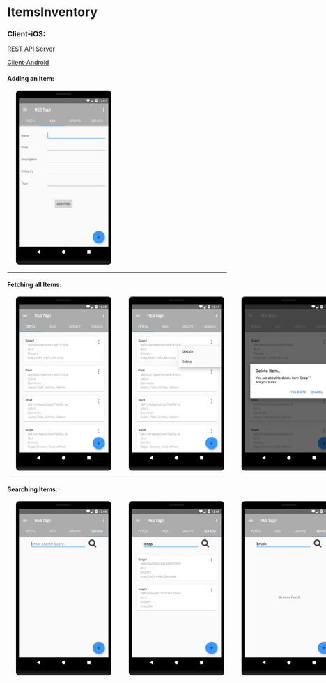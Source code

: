 # ItemsInventory


### Client-iOS:

[REST API Server](https://github.com/ChandanAdiga/ItemsInventory/tree/master/NodeJS_ServerApps/)

[Client-Android](https://github.com/ChandanAdiga/ItemsInventory/tree/master/Client_Android/)

#### Adding an Item:
<img src="https://github.com/ChandanAdiga/ItemsInventory/blob/master/Client_Android/Screenshot_AddItem.png" height="400" hspace="20"/>

------
#### Fetching all Items:
<div style="display:flex; flex-direction: row;">
  <img src="https://github.com/ChandanAdiga/ItemsInventory/blob/master/Client_Android/Screenshot_FetchItems.png" height="400" hspace="20"/>
  <img src="https://github.com/ChandanAdiga/ItemsInventory/blob/master/Client_Android/Screenshot_FetchItemsMenu.png" height="400" hspace="20"/>
  <img src="https://github.com/ChandanAdiga/ItemsInventory/blob/master/Client_Android/Screenshot_DeleteItem.png" height="400" hspace="20"/>
</div>


------
#### Searching Items:
<div style="display:flex; flex-direction: row;">
  <img src="https://github.com/ChandanAdiga/ItemsInventory/blob/master/Client_Android/Screenshot_SearchItems1.png" height="400" hspace="20"/>
  <img src="https://github.com/ChandanAdiga/ItemsInventory/blob/master/Client_Android/Screenshot_SearchItems2.png" height="400" hspace="20"/>
  <img src="https://github.com/ChandanAdiga/ItemsInventory/blob/master/Client_Android/Screenshot_SearchItems3.png" height="400" hspace="20"/>
</div>
